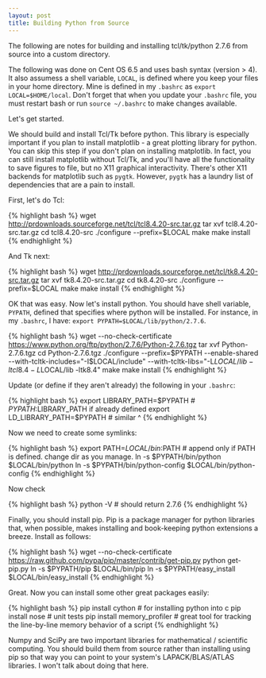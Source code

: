 ```yaml
---
layout: post
title: Building Python from Source
---
```


The following are notes for building and installing tcl/tk/python 2.7.6 from source into a custom directory.

The following was done on Cent OS 6.5 and uses bash syntax (version > 4). It also assumess a shell variable, `LOCAL`, is defined where you keep your files in your home directory. Mine is defined in my `.bashrc` as `export LOCAL=$HOME/local`. Don't forget that when you update your `.bashrc` file, you must restart bash or run `source ~/.bashrc` to make changes available.

Let's get started.

We should build and install Tcl/Tk before python. This library is especially important if you plan to install matplotlib - a great plotting library for python. You can skip this step if you don't plan on installing matplotlib. In fact, you can still install matplotlib without Tcl/Tk, and you'll have all the functionality to save figures to file, but no X11 graphical interactivity. There's other X11 backends for matplotlib such as `pygtk`. However, `pygtk` has a laundry list of dependencies that are a pain to install.

First, let's do Tcl:

{% highlight bash %}
wget http://prdownloads.sourceforge.net/tcl/tcl8.4.20-src.tar.gz
tar xvf tcl8.4.20-src.tar.gz
cd tcl8.4.20-src
./configure --prefix=$LOCAL
make
make install
{% endhighlight %}

And Tk next:

{% highlight bash %}
wget http://prdownloads.sourceforge.net/tcl/tk8.4.20-src.tar.gz
tar xvf tk8.4.20-src.tar.gz
cd tk8.4.20-src
./configure --prefix=$LOCAL
make
make install
{% endhighlight %}

OK that was easy. Now let's install python. You should have shell variable, `PYPATH`, defined that specifies where python will be installed. For instance, in my `.bashrc`, I have: `export PYPATH=$LOCAL/lib/python/2.7.6`.

{% highlight bash %}
wget --no-check-certificate https://www.python.org/ftp/python/2.7.6/Python-2.7.6.tgz
tar xvf Python-2.7.6.tgz
cd Python-2.7.6.tgz
./configure --prefix=$PYPATH --enable-shared --with-tcltk-includes="-I$LOCAL/include" --with-tcltk-libs="-L$LOCAL/lib -ltcl8.4 -L$LOCAL/lib -ltk8.4"
make
make install
{% endhighlight %}


Update (or define if they aren't already) the following in your `.bashrc`:

{% highlight bash %}
export LIBRARY_PATH=$PYPATH # $PYPATH:$LIBRARY_PATH if already defined
export LD_LIBRARY_PATH=$PYPATH # similar ^
{% endhighlight %}

Now we need to create some symlinks:

{% highlight bash %}
export PATH=$LOCAL/bin:$PATH # append only if PATH is defined. change dir as you manage.
ln -s $PYPATH/bin/python $LOCAL/bin/python
ln -s $PYPATH/bin/python-config $LOCAL/bin/python-config
{% endhighlight %}

Now check

{% highlight bash %}
python -V # should return 2.7.6
{% endhighlight %}

Finally, you should install pip. Pip is a package manager for python libraries that, when possible, makes installing and book-keeping python extensions a breeze. Install as follows:

{% highlight bash %}
wget --no-check-certificate https://raw.github.com/pypa/pip/master/contrib/get-pip.py
python get-pip.py
ln -s $PYPATH/pip $LOCAL/bin/pip
ln -s $PYPATH/easy_install $LOCAL/bin/easy_install
{% endhighlight %}

Great. Now you can install some other great packages easily:

{% highlight bash %}
pip install cython # for installing python into c
pip install nose # unit tests
pip install memory_profiler # great tool for tracking the line-by-line memory behavior of a script
{% endhighlight %}

Numpy and SciPy are two important libraries for mathematical / scientific computing. You should build them from source rather than installing using pip so that way you can point to your system's LAPACK/BLAS/ATLAS libraries. I won't talk about doing that here.
